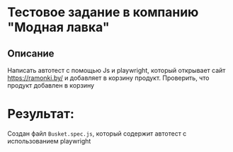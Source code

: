 # Тестовое задание в компанию "Модная лавка"

## Описание
Написать автотест с помощью Js и playwright, который открывает сайт https://ramonki.by/ и добавляет в корзину продукт. Проверить, что продукт добавлен в корзину

# Результат:

Создан файл `Busket.spec.js`, который содержит автотест с использованием playwright
